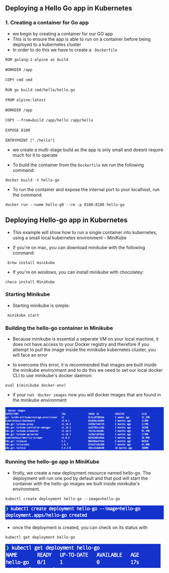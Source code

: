 ## Deploying a Hello Go app in Kubernetes

### 1. Creating a container for Go app

- we begin by creating a container for our GO app
- This is to ensure the app is able to run on a container before being deployed to a kubernetes cluster
- In order to do this we have to create a ``` Dockerfile```

```
ROM golang:1-alpine as build

WORKDIR /app

COPY cmd cmd

RUN go build cmd/hello/hello.go

FROM alpine:latest

WORKDIR /app

COPY --from=build /app/hello /app/hello

EXPOSE 8100

ENTRYPOINT ["./hello"]
```

- we create a multi-stage build as the app is only small and doesnt require much for it to operate

- To build the container from the `Dockerfile` we run the following command:

```
docker build -t hello-go
```
- To run the container and expose the internal port to your localhost, run the command:

```
docker run --name hello-g0 --rm -p 8180:8180 hello-go
```

## Deploying Hello-go app in Kubernetes

- This example will show how to run a single container into kubernetes, using a small local kubernetes environment - MiniKube

- If you're on mac, you can download minikube with the following command:

```
 brew install minikube
```

- If you're on windows, you can install minikube with chocolatey:

```
choco install MiniKube
```

### Starting Minikube

- Starting minikube is simple:

```
 minikube start
```

### Building the hello-go container in Minikube

- Because minikube is essential a seperate VM on your local machine, it does not have access to your Docker registry and therefore if you attempt to pull the image inside the minikube kubernetes cluster, you will face an error

- to overcome this error, it is recommended that images are built inside the minikube environment and to do this we need to set our local docker CLI to use minikube's docker daemon:

```
eval $(minikube docker-env)
```


- if your run ``` docker images``` now you will docker images that are found in the minikube environment


![minikube-images](imagesmd/minikube-images.jpeg)

### Running the hello-go app in MiniKube

- firstly, we create a new deployment resource named hello-go. The deployment will run one pod by default and that pod will start the container with the hello-go images we built inside minikube's environment.

```
kubectl create deployment hello-go --image=hello-go
```
![deployment](imagesmd/create-deployment.jpeg)


- once the deployment is created, you can check on its status with

```
kubectl get deployment hello-go
```

![check-status](imagesmd/check-status.jpeg)
